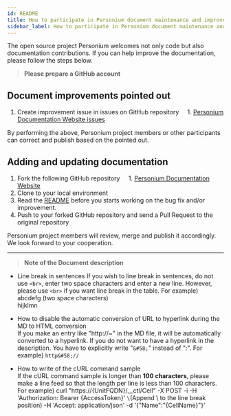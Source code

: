 ```yaml
---
id: README
title: How to participate in Personium document maintenance and improvement
sidebar_label: How to participate in Personium document maintenance and improvement
---
```


The open source project Personium welcomes not only code but also documentation contributions.
If you can help improve the documentation, please follow the steps below.

> __Please prepare a GitHub account__

## Document improvements pointed out

1. Create improvement issue in issues on GitHub repository
    1. [Personium Documentation Website issues](https://github.com/personium/website/issues)

By performing the above, Personium project members or other participants can correct and publish based on the pointed out.

## Adding and updating documentation

1. Fork the following GitHub repository
    1. [Personium Documentation Website](https://github.com/personium/website)
1. Clone to your local environment
1. Read the [README](https://github.com/personium/website) before you starts working on the bug fix and/or improvement.  
1. Push to your forked GitHub repository and send a Pull Request to the original repository

Personium project members will review, merge and publish it accordingly.
We look forward to your cooperation.


***

> __Note of the Document description__

 * Line break in sentences 
    If you wish to line break in sentences, do not use `<br>`, enter two space characters and enter a new line.
    However, please use `<br>` if you want line break in the table.
   For example)  
       abcdefg  (two space characters)  
       hijklmn

 * How to disable the automatic conversion of URL to hyperlink during the MD to HTML conversion  
    If you make an entry like "http&#58;//~" in the MD file, it will be automatically converted to a hyperlink. If you do not want to have a hyperlink in the description. You have to explicitly write "`&#58;`" instead of ":".
    For example)
       `http&#58;//`

 * How to write of the cURL command sample  
    If the cURL command sample is longer than **100 characters**, please make a line feed so that the length per line is less than 100 characters.
    For example) 
    curl "https&#58;//{UnitFQDN}/__ctl/Cell" -X POST -i -H 'Authorization: Bearer {AccessToken}' `\`(Append \ to the line break position)
    -H 'Accept: application/json' -d '{"Name":"{CellName}"}'
